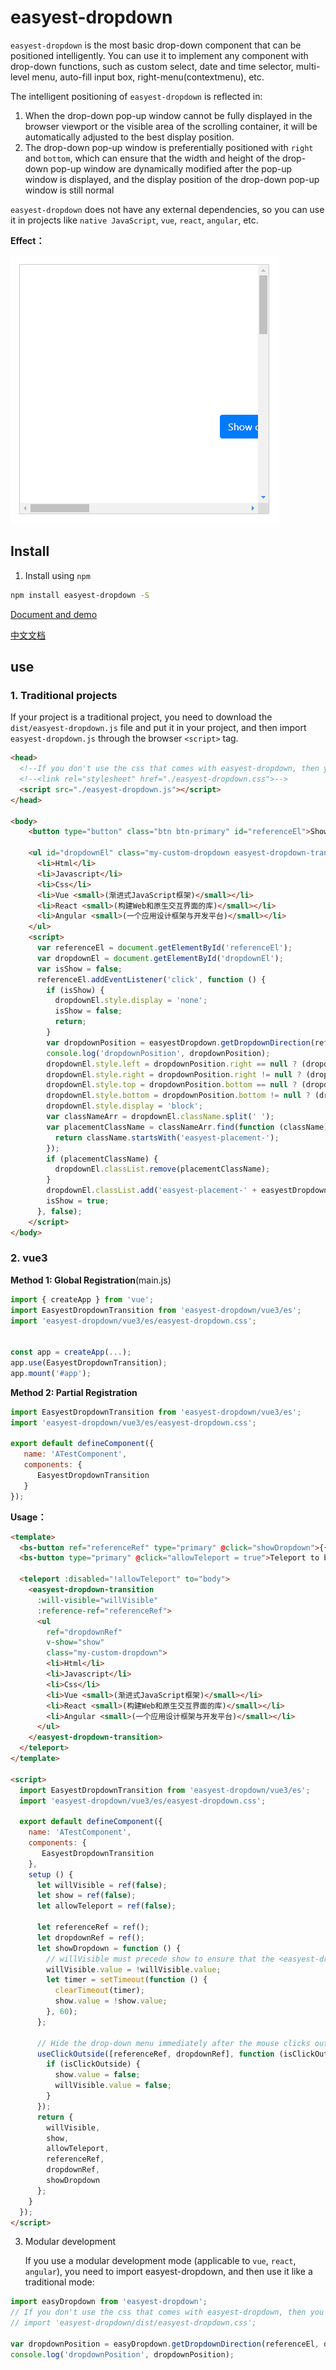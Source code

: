 # easyest-dropdown

`easyest-dropdown` is the most basic drop-down component that can be positioned intelligently. You can use it to implement any component with drop-down functions, such as custom select, date and time selector, multi-level menu, auto-fill input box, right-menu(contextmenu), etc.

The intelligent positioning of `easyest-dropdown` is reflected in:
1. When the drop-down pop-up window cannot be fully displayed in the browser viewport or the visible area of the scrolling container, it will be automatically adjusted to the best display position.
2. The drop-down pop-up window is preferentially positioned with `right` and `bottom`, which can ensure that the width and height of the drop-down pop-up window are dynamically modified after the pop-up window is displayed, and the display position of the drop-down pop-up window is still normal

`easyest-dropdown` does not have any external dependencies, so you can use it in projects like `native JavaScript`, `vue`, `react`, `angular`, etc.

**Effect：**

![easyest-dropdown effect](./imgs/easyest-dropdown.gif "easyest-dropdown effect")

## Install
1. Install using `npm`
```bash
npm install easyest-dropdown -S
```
[Document and demo](https://941477276.github.io/easyest-dropdown/doc-dist/)

[中文文档](./README-CN.md)

## use
### 1. Traditional projects
If your project is a traditional project, you need to download the `dist/easyest-dropdown.js` file and put it in your project, and then import `easyest-dropdown.js` through the browser `<script>` tag.
```html
<head>
  <!--If you don't use the css that comes with easyest-dropdown, then you don't need to import it-->
  <!--<link rel="stylesheet" href="./easyest-dropdown.css">-->
  <script src="./easyest-dropdown.js"></script>
</head>

<body>
    <button type="button" class="btn btn-primary" id="referenceEl">Show custom dropdown</button>
    
    <ul id="dropdownEl" class="my-custom-dropdown easyest-dropdown-transition">
      <li>Html</li>
      <li>Javascript</li>
      <li>Css</li>
      <li>Vue <small>(渐进式JavaScript框架)</small></li>
      <li>React <small>(构建Web和原生交互界面的库)</small></li>
      <li>Angular <small>(一个应用设计框架与开发平台)</small></li>
    </ul>
    <script>
      var referenceEl = document.getElementById('referenceEl');
      var dropdownEl = document.getElementById('dropdownEl');
      var isShow = false;
      referenceEl.addEventListener('click', function () {
        if (isShow) {
          dropdownEl.style.display = 'none';
          isShow = false;
          return;
        }
        var dropdownPosition = easyestDropdown.getDropdownDirection(referenceEl, dropdownEl, 'bottom', true);
        console.log('dropdownPosition', dropdownPosition);
        dropdownEl.style.left = dropdownPosition.right == null ? (dropdownPosition.left + 'px') : 'auto';
        dropdownEl.style.right = dropdownPosition.right != null ? (dropdownPosition.right + 'px') : '';
        dropdownEl.style.top = dropdownPosition.bottom == null ? (dropdownPosition.top + 'px') : 'auto';
        dropdownEl.style.bottom = dropdownPosition.bottom != null ? (dropdownPosition.bottom + 'px') : '';
        dropdownEl.style.display = 'block';
        var classNameArr = dropdownEl.className.split(' ');
        var placementClassName = classNameArr.find(function (className) {
          return className.startsWith('easyest-placement-');
        });
        if (placementClassName) {
          dropdownEl.classList.remove(placementClassName);
        }
        dropdownEl.classList.add('easyest-placement-' + easyestDropdown.camelCase2KebabCase(dropdownPosition.direction));
        isShow = true;
      }, false);
    </script>
</body>
```

### 2. vue3
**Method 1: Global Registration**(main.js)
```js
import { createApp } from 'vue';
import EasyestDropdownTransition from 'easyest-dropdown/vue3/es';
import 'easyest-dropdown/vue3/es/easyest-dropdown.css';


const app = createApp(...);
app.use(EasyestDropdownTransition);
app.mount('#app');
```

**Method 2: Partial Registration**
```js
import EasyestDropdownTransition from 'easyest-dropdown/vue3/es';
import 'easyest-dropdown/vue3/es/easyest-dropdown.css';

export default defineComponent({
   name: 'ATestComponent',
   components: {
      EasyestDropdownTransition
   }
});
```

**Usage：**
```html
<template>
  <bs-button ref="referenceRef" type="primary" @click="showDropdown">{{ show ? 'Hide' : 'Show' }} custom dropdown</bs-button>
  <bs-button type="primary" @click="allowTeleport = true">Teleport to body</bs-button>

  <teleport :disabled="!allowTeleport" to="body">
    <easyest-dropdown-transition
      :will-visible="willVisible"
      :reference-ref="referenceRef">
      <ul
        ref="dropdownRef"
        v-show="show"
        class="my-custom-dropdown">
        <li>Html</li>
        <li>Javascript</li>
        <li>Css</li>
        <li>Vue <small>(渐进式JavaScript框架)</small></li>
        <li>React <small>(构建Web和原生交互界面的库)</small></li>
        <li>Angular <small>(一个应用设计框架与开发平台)</small></li>
      </ul>
    </easyest-dropdown-transition>
  </teleport>
</template>

<script>
  import EasyestDropdownTransition from 'easyest-dropdown/vue3/es';
  import 'easyest-dropdown/vue3/es/easyest-dropdown.css';

  export default defineComponent({
    name: 'ATestComponent',
    components: {
       EasyestDropdownTransition
    },
    setup () {
      let willVisible = ref(false);
      let show = ref(false);
      let allowTeleport = ref(false);

      let referenceRef = ref();
      let dropdownRef = ref();
      let showDropdown = function () {
        // willVisible must precede show to ensure that the <easyest-dropdown-transition> component correctly calculates the transition animation name
        willVisible.value = !willVisible.value;
        let timer = setTimeout(function () {
          clearTimeout(timer);
          show.value = !show.value;
        }, 60);
      };

      // Hide the drop-down menu immediately after the mouse clicks outside the drop-down menu
      useClickOutside([referenceRef, dropdownRef], function (isClickOutside) {
        if (isClickOutside) {
          show.value = false;
          willVisible.value = false;
        }
      });
      return {
        willVisible,
        show,
        allowTeleport,
        referenceRef,
        dropdownRef,
        showDropdown
      };
    }
  });
</script>
```

3. Modular development

    If you use a modular development mode (applicable to `vue`, `react`, `angular`), you need to import easyest-dropdown, and then use it like a traditional mode:

```javascript
import easyDropdown from 'easyest-dropdown';
// If you don't use the css that comes with easyest-dropdown, then you don't need to import it
// import 'easyest-dropdown/dist/easyest-dropdown.css';

var dropdownPosition = easyDropdown.getDropdownDirection(referenceEl, dropdownEl, 'bottom', true);
console.log('dropdownPosition', dropdownPosition);
```
